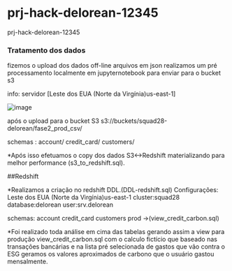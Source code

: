 # prj-hack-delorean-12345
prj-hack-delorean-12345


### Tratamento dos dados 

fizemos o upload dos dados off-line
arquivos em json realizamos um pré processamento localmente em jupyternotebook para enviar para o bucket s3

info: servidor [Leste dos EUA (Norte da Virgínia)us-east-1]

![image](https://user-images.githubusercontent.com/113641129/192148916-a289b0a3-e7f1-4a00-ae1b-a4964603b795.png)

após o upload para o bucket S3 s3://buckets/squad28-delorean/fase2_prod_csv/ 

schemas : 
          account/
          credit_card/
          customers/
          
          
*Após isso efetuamos o copy dos dados S3<->Redshift materializando para melhor performance (s3_to_redshift.sql).          
          
##Redshift

*Realizamos a criação no redshift DDL.(DDL-redshift.sql)
Configurações:
               Leste dos EUA (Norte da Virgínia)us-east-1
               cluster:squad28
               database:delorean
               user:srv.delorean

schemas:
        account
        credit_card
        customers
        prod ->(view_credit_carbon.sql) 


*Foi realizado toda análise em cima das tabelas gerando assim a view para produção view_credit_carbon.sql 
com o calculo fictício que baseado nas transações bancárias e na lista pré selecionada de gastos que vão contra o ESG
geramos os valores aproximados de carbono que o usuário gastou mensalmente.

